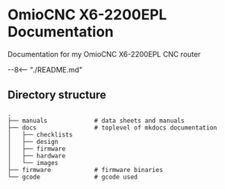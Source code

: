 # OmioCNC X6-2200EPL Documentation

Documentation for my OmioCNC X6-2200EPL CNC router

--8<-- "./README.md"

## Directory structure

    .
    ├── manuals             # data sheets and manuals
    ├── docs                # toplevel of mkdocs documentation
    │   ├── checklists      
    │   ├── design
    │   ├── firmware
    │   ├── hardware
    │   └── images
    ├── firmware            # firmware binaries
    └── gcode               # gcode used
